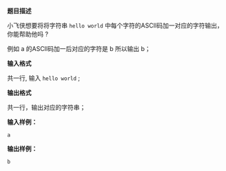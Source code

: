 **题目描述**

小飞侠想要将将字符串 `hello world` 中每个字符的ASCII码加一对应的字符输出，你能帮助他吗 ?

例如 a 的ASCII码加一后对应的字符是 b 所以输出 b；

**输入格式**

共一行, 输入 `hello world` ;

**输出格式**

共一行，输出对应的字符串；

**输入样例：**

```
a
```

**输出样例：**

```
b
```

